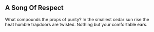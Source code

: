 A Song Of Respect
-----------------
What compounds the props of purity? In the smallest cedar sun rise the heat humble trapdoors are twisted. Nothing but your comfortable ears.  
